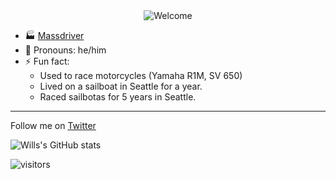 <div align="center">
<img src="https://github.com/fnky/fnky/raw/fnky/img/welcome-fire.gif" alt="Welcome" align="center">
</div>

- 🏭 [Massdriver](https://www.massdriver.cloud) 
- 👯 Pronouns: he/him
- ⚡ Fun fact: 
  - Used to race motorcycles (Yamaha R1M, SV 650)
  - Lived on a sailboat in Seattle for a year. 
  - Raced sailbotas for 5 years in Seattle.

<hr>

Follow me on <a href="https://twitter.com/intent/follow?screen_name=willbaebae" target="blank">Twitter</a>

![Wills's GitHub stats](https://github-readme-stats.vercel.app/api?username=willbeebe&show_icons=true)

![visitors](https://visitor-badge.glitch.me/badge?page_id=WillBeebe.WillBeebe)


